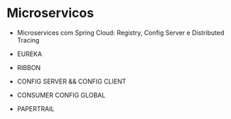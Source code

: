 # Microservicos
 
- Microservices com Spring Cloud: Registry, Config Server e Distributed Tracing

- EUREKA
- RIBBON
- CONFIG SERVER && CONFIG CLIENT
- CONSUMER CONFIG GLOBAL
- PAPERTRAIL
